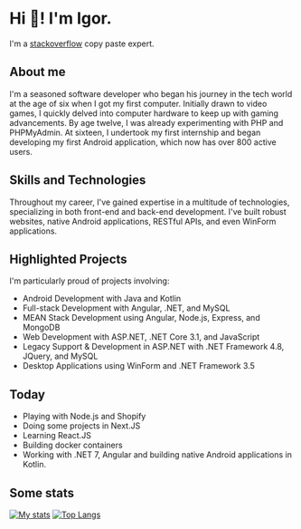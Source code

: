 # Hi 👋! I'm Igor.

I'm a [stackoverflow](https://stackoverflow.com/users/9945307/nicetomytyuk) copy paste expert.

## About me

I'm a seasoned software developer who began his journey in the tech world at the age of six when I got my first computer. Initially drawn to video games, I quickly delved into computer hardware to keep up with gaming advancements. By age twelve, I was already experimenting with PHP and PHPMyAdmin. At sixteen, I undertook my first internship and began developing my first Android application, which now has over 800 active users.

## Skills and Technologies

Throughout my career, I've gained expertise in a multitude of technologies, specializing in both front-end and back-end development. I've built robust websites, native Android applications, RESTful APIs, and even WinForm applications.

## Highlighted Projects

I'm particularly proud of projects involving:

- Android Development with Java and Kotlin
- Full-stack Development with Angular, .NET, and MySQL
- MEAN Stack Development using Angular, Node.js, Express, and MongoDB
- Web Development with ASP.NET, .NET Core 3.1, and JavaScript
- Legacy Support & Development in ASP.NET with .NET Framework 4.8, JQuery, and MySQL
- Desktop Applications using WinForm and .NET Framework 3.5

## Today

- Playing with Node.js and Shopify
- Doing some projects in Next.JS
- Learning React.JS
- Building docker containers
- Working with .NET 7, Angular and building native Android applications in Kotlin.

## Some stats
[![My stats](https://github-readme-stats.vercel.app/api?username=nicetomytyuk&show_icons=true&line_height=33)](https://github.com/nicetomytyuk)
[![Top Langs](https://github-readme-stats.vercel.app/api/top-langs/?username=nicetomytyuk&langs_count=4)](https://github.com/nicetomytyuk)
